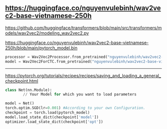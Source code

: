 ## https://huggingface.co/nguyenvulebinh/wav2vec2-base-vietnamese-250h


https://github.com/huggingface/transformers/blob/main/src/transformers/models/wav2vec2/modeling_wav2vec2.py


https://huggingface.co/nguyenvulebinh/wav2vec2-base-vietnamese-250h/blob/main/pytorch_model.bin


```py
processor = Wav2Vec2Processor.from_pretrained("nguyenvulebinh/wav2vec2-base-vietnamese-250h")
model = Wav2Vec2ForCTC.from_pretrained("nguyenvulebinh/wav2vec2-base-vietnamese-250h")
```


- - -


https://pytorch.org/tutorials/recipes/recipes/saving_and_loading_a_general_checkpoint.html

```py
class Net(nn.Module):
        // Your Model for which you want to load parameters 

model = Net()
torch.optim.SGD(lr=0.001) #According to your own Configuration.
checkpoint = torch.load(pytorch_model)
model.load_state_dict(checkpoint['model'])
optimizer.load_state_dict(checkpoint['opt']) 
```
